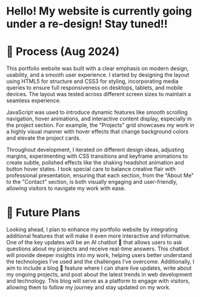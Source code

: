 <h1>Hello! My website is currently going under a re-design! Stay tuned!!</h1>

<h1>🚀 Process (Aug 2024) </h1>
This portfolio website was built with a clear emphasis on modern design, usability, and a smooth user experience. I started by designing the layout using HTML5 for structure and CSS3 for styling, incorporating media queries to ensure full responsiveness on desktops, tablets, and mobile devices. The layout was tested across different screen sizes to maintain a seamless experience.

JavaScript was used to introduce dynamic features like smooth scrolling navigation, hover animations, and interactive content display, especially in the project section. For example, the "Projects" grid showcases my work in a highly visual manner with hover effects that change background colors and elevate the project cards.

Throughout development, I iterated on different design ideas, adjusting margins, experimenting with CSS transitions and keyframe animations to create subtle, polished effects like the shaking headshot animation and button hover states. I took special care to balance creative flair with professional presentation, ensuring that each section, from the "About Me" to the "Contact" section, is both visually engaging and user-friendly, allowing visitors to navigate my work with ease.

<h1>🌟 Future Plans</h1>
Looking ahead, I plan to enhance my portfolio website by integrating additional features that will make it even more interactive and informative. One of the key updates will be an AI chatbot 🤖 that allows users to ask questions about my projects and receive real-time answers. This chatbot will provide deeper insights into my work, helping users better understand the technologies I’ve used and the challenges I’ve overcome. Additionally, I aim to include a blog 📝 feature where I can share live updates, write about my ongoing projects, and post about the latest trends in web development and technology. This blog will serve as a platform to engage with visitors, allowing them to follow my journey and stay updated on my work.
